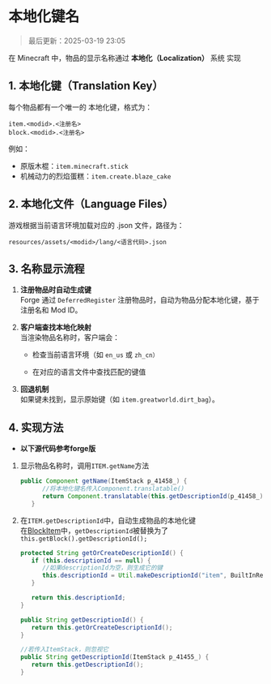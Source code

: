 # 本地化键名

>最后更新：2025-03-19 23:05

在 Minecraft 中，物品的显示名称通过 **本地化（Localization）** 系统 实现

## 1. 本地化键（Translation Key）

每个物品都有一个唯一的 本地化键，格式为：

```text
item.<modid>.<注册名>
block.<modid>.<注册名>
```

例如：

- 原版木棍：`item.minecraft.stick`
- 机械动力的烈焰蛋糕：`item.create.blaze_cake`

## 2. 本地化文件（Language Files）

游戏根据当前语言环境加载对应的 .json 文件，路径为：

```text
resources/assets/<modid>/lang/<语言代码>.json
```

## 3. 名称显示流程

1. **注册物品时自动生成键**  
Forge 通过 `DeferredRegister` 注册物品时，自动为物品分配本地化键，基于注册名和 Mod ID。

2. **客户端查找本地化映射**  
当渲染物品名称时，客户端会：

   - 检查当前语言环境（如 `en_us` 或 `zh_cn）`

   - 在对应的语言文件中查找匹配的键值

3. **回退机制**  
   如果键未找到，显示原始键（如 `item.greatworld.dirt_bag`）。

## 4. 实现方法

- **以下源代码参考forge版**

1. 显示物品名称时，调用`ITEM.getName`方法

   ```java
   public Component getName(ItemStack p_41458_) {
         //将本地化键名传入Component.translatable()
         return Component.translatable(this.getDescriptionId(p_41458_));
      }
   ```

2. 在`ITEM.getDescriptionId`中，自动生成物品的本地化键  
   在[BlockItem](../../../3-Resources/Docs/minecraft/BlockItem.md)中，`getDescriptionId`被替换为了`this.getBlock().getDescriptionId();`

   ```java
   protected String getOrCreateDescriptionId() {
      if (this.descriptionId == null) {
         //如果descriptionId为空，则生成它的键
         this.descriptionId = Util.makeDescriptionId("item", BuiltInRegistries.ITEM.getKey(this));
      }

      return this.descriptionId;
   }

   public String getDescriptionId() {
      return this.getOrCreateDescriptionId();
   }

   //若传入ItemStack，则忽视它
   public String getDescriptionId(ItemStack p_41455_) {
      return this.getDescriptionId();
   }
   ```
